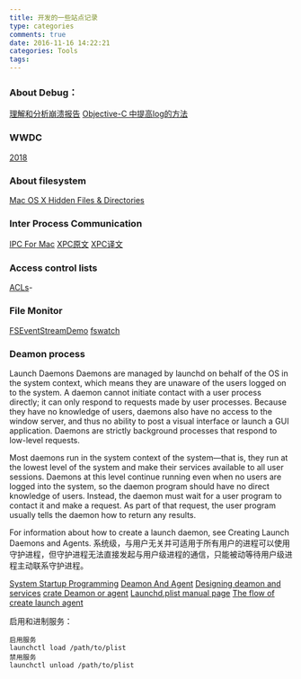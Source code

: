```yaml
---
title: 开发的一些站点记录
type: categories
comments: true
date: 2016-11-16 14:22:21
categories: Tools
tags:
---
```


### About Debug：

[理解和分析崩溃报告](https://developer.apple.com/library/archive/technotes/tn2151/_index.html#//apple_ref/doc/uid/DTS40008184-CH1-SYMBOLICATIONTROUBLESHOOTING)
[Objective-C 中提高log的方法](https://developer.apple.com/library/archive/qa/qa1669/_index.html)



### WWDC

[2018](https://developer.apple.com/videos/wwdc2018/)



### About filesystem 

[Mac OS X Hidden Files & Directories](http://www.westwind.com/reference/OS-X/invisibles.html)


<!-- [![DSC-5880.jpg](https://i.postimg.cc/59QjfzcQ/DSC-5880.jpg)](https://i.postimg.cc/m489N38j/DSC-5880.jpg)
![123](https://i.postimg.cc/m489N38j/DSC-5880.jpg) -->


### Inter Process Communication
[IPC For Mac](http://mirror.informatimago.com/next/developer.apple.com/documentation/MacOSX/Conceptual/SystemOverview/InverEnvironissues/chapter_52_section_4.html)
[XPC原文](https://www.objc.io/issues/14-mac/xpc/)
[XPC译文](https://objccn.io/issue-14-4/)


### Access control lists
[ACLs](http://ahaack.net/technology/OS-X-Access-Control-Lists-ACL.html)-


### File Monitor
[FSEventStreamDemo](https://github.com/ywwzwb/FSEventStreamDemo)
[fswatch](https://github.com/emcrisostomo/fswatch)

### Deamon process

Launch Daemons
Daemons are managed by launchd on behalf of the OS in the system context, which means they are unaware of the users logged on to the system. A daemon cannot initiate contact with a user process directly; it can only respond to requests made by user processes. Because they have no knowledge of users, daemons also have no access to the window server, and thus no ability to post a visual interface or launch a GUI application. Daemons are strictly background processes that respond to low-level requests.

Most daemons run in the system context of the system—that is, they run at the lowest level of the system and make their services available to all user sessions. Daemons at this level continue running even when no users are logged into the system, so the daemon program should have no direct knowledge of users. Instead, the daemon must wait for a user program to contact it and make a request. As part of that request, the user program usually tells the daemon how to return any results.

For information about how to create a launch daemon, see Creating Launch Daemons and Agents.
系统级，与用户无关并可适用于所有用户的进程可以使用守护进程，但守护进程无法直接发起与用户级进程的通信，只能被动等待用户级进程主动联系守护进程。

[System Startup Programming](https://developer.apple.com/library/archive/documentation/MacOSX/Conceptual/BPSystemStartup/Chapters/Introduction.html)
[Deamon And Agent](https://developer.apple.com/library/archive/technotes/tn2083/_index.html)
[Designing deamon and services](https://developer.apple.com/library/archive/documentation/MacOSX/Conceptual/BPSystemStartup/Chapters/DesigningDaemons.html#//apple_ref/doc/uid/10000172i-SW4-BBCBHBFB)
[crate Deamon or agent](https://developer.apple.com/library/archive/documentation/MacOSX/Conceptual/BPSystemStartup/Chapters/CreatingLaunchdJobs.html#//apple_ref/doc/uid/10000172i-SW7-BCIEDDBJ)
[Launchd.plist manual page](https://www.manpagez.com/man/5/launchd.plist/)
[The flow of create launch agent](https://www.codepool.biz/how-to-create-a-background-service-on-mac-os-x.html)

启用和进制服务：
```
启用服务
launchctl load /path/to/plist
禁用服务
launchctl unload /path/to/plist

```

